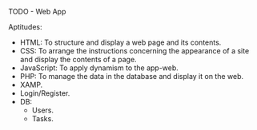 TODO - Web App

Aptitudes:

- HTML: To structure and display a web page and its contents.
- CSS: To arrange the instructions concerning the appearance of a site and display the contents of a page.
- JavaScript: To apply dynamism to the app-web.
- PHP: To manage the data in the database and display it on the web.
- XAMP.
- Login/Register.
- DB:
  + Users.
  + Tasks.
